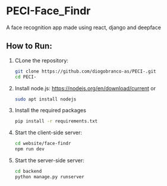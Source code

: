 # PECI-Face_Findr
A face recognition app made using react, django and deepface

## How to Run: 


1. CLone the repository:

   ```bash
   git clone https://github.com/diogobranco-as/PECI-.git
   cd PECI-
   ````
   
2. Install node.js:
   https://nodejs.org/en/download/current
   or
   ```bash
   sudo apt install nodejs
   ````
   
4. Install the required packages
    ```` bash
   pip install -r requirements.txt
   ````

5. Start the client-side server:
    ```` bash
    cd website/face-findr
    npm run dev
   ````
6. Start the server-side server:
    ```` bash
    cd backend
    python manage.py runserver
    ````
